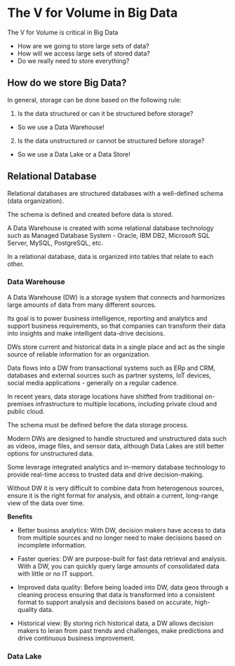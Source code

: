# The V for Volume in Big Data

The V for Volume is critical in Big Data

- How are we going to store large sets of data?
- How will we access large sets of stored data?
- Do we really need to store everything?

## How do we store Big Data?

In general, storage can be done based on the following rule:

1. Is the data structured or can it be structured before storage?

- So we use a Data Warehouse!

2. Is the data unstructured or cannot be structured before storage?

- So we use a Data Lake or a Data Store!

## Relational Database

Relational databases are structured databases with a well-defined schema (data organization).

The schema is defined and created before data is stored.

A Data Warehouse is created with some relational database technology such as Managed Database System - Oracle, IBM DB2, Microsoft SQL Server, MySQL, PostgreSQL, etc.

In a relational database, data is organized into tables that relate to each other.

### Data Warehouse

A Data Warehouse (DW) is a storage system that connects and harmonizes large amounts of data from many different sources.

Its goal is to power business intelligence, reporting and analytics and support business requirements, so that companies can transform their data into insights and make intelligent data-drive decisions.

DWs store current and historical data in a single place and act as the single source of reliable information for an organization.

Data flows into a DW from transactional systems such as ERp and CRM, databases and external sources such as partner systems, IoT devices, social media applications - generally on a regular cadence.

In recent years, data storage locations have shitfted from traditional on-premises infrastructure to multiple locations, including private cloud and public cloud.

The schema must be defined before the data storage process.

Modern DWs are designed to handle structured and unstructured data such as videos, image files, and sensor data, although Data Lakes are still better options for unstructured data.

Some leverage integrated analytics and in-memory database technology to provide real-time access to trusted data and drive decision-making.

Without DW it is very difficult to combine data from heterogenous sources, ensure it is the right format for analysis, and obtain a current, long-range view of the data over time.

**Benefits**

- Better businss analytics: With DW, decision makers have access to data from multiple sources and no longer need to make decisions based on incomplete information.

- Faster queries: DW are purpose-built for fast data retrieval and analysis. With a DW, you can quickly query large amounts of consolidated data with little or no IT support.

- Improved data quality: Before being loaded into DW, data geos through a cleaning process ensuring that data is transformed into a consistent format to support analysis and decisions based on accurate, high-quality data.

- Historical view: By storing rich historical data, a DW allows decision makers to leran from past trends and challenges, make predictions and drive continuous business improvement.

### Data Lake
